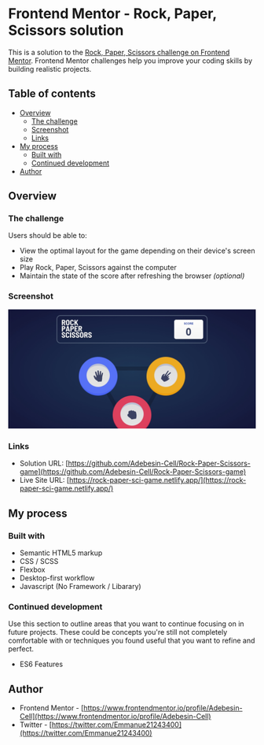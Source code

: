 # Frontend Mentor - Rock, Paper, Scissors solution

This is a solution to the [Rock, Paper, Scissors challenge on Frontend Mentor](https://www.frontendmentor.io/challenges/rock-paper-scissors-game-pTgwgvgH). Frontend Mentor challenges help you improve your coding skills by building realistic projects.

## Table of contents

- [Overview](#overview)
  - [The challenge](#the-challenge)
  - [Screenshot](#screenshot)
  - [Links](#links)
- [My process](#my-process)
  - [Built with](#built-with)
  - [Continued development](#continued-development)
- [Author](#author)

## Overview

### The challenge

Users should be able to:

- View the optimal layout for the game depending on their device's screen size
- Play Rock, Paper, Scissors against the computer
- Maintain the state of the score after refreshing the browser _(optional)_

### Screenshot

![./images/screenshot.jpg](./images/screenshot.jpg)

### Links

- Solution URL: [https://github.com/Adebesin-Cell/Rock-Paper-Scissors-game](https://github.com/Adebesin-Cell/Rock-Paper-Scissors-game)
- Live Site URL: [https://rock-paper-sci-game.netlify.app/](https://rock-paper-sci-game.netlify.app/)

## My process

### Built with

- Semantic HTML5 markup
- CSS / SCSS
- Flexbox
- Desktop-first workflow
- Javascript (No Framework / Libarary)

### Continued development

Use this section to outline areas that you want to continue focusing on in future projects. These could be concepts you're still not completely comfortable with or techniques you found useful that you want to refine and perfect.

- ES6 Features

## Author

- Frontend Mentor - [https://www.frontendmentor.io/profile/Adebesin-Cell](https://www.frontendmentor.io/profile/Adebesin-Cell)
- Twitter - [https://twitter.com/Emmanue21243400](https://twitter.com/Emmanue21243400)
